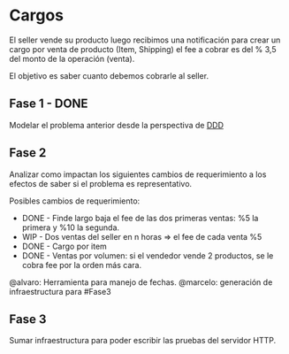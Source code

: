 # Cargos

El seller vende su producto luego recibimos una notificación para crear un cargo por venta de producto (Item, Shipping) el fee a cobrar es del % 3,5 del monto de la operación (venta).

El objetivo es saber cuanto debemos cobrarle al seller.

## Fase 1 - DONE

Modelar el problema anterior desde la perspectiva de [DDD](https://en.wikipedia.org/wiki/Domain-driven_design)

## Fase 2 

Analizar como impactan los siguientes cambios de requerimiento a los efectos de saber si el problema es representativo.

Posibles cambios de requerimiento:
- DONE - Finde largo baja el fee de las dos primeras ventas: %5 la primera y %10 la segunda.
- WIP - Dos ventas del seller en n horas => el fee de cada venta %5  
- DONE - Cargo por item 
- DONE - Ventas por volumen: si el vendedor vende 2 productos, se le cobra fee por la orden más cara.

@alvaro: Herramienta para manejo de fechas.
@marcelo: generación de infraestructura para #Fase3

## Fase 3

Sumar infraestructura para poder escribir las pruebas del servidor HTTP.

